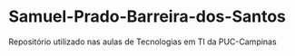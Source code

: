 # Samuel-Prado-Barreira-dos-Santos
Repositório utilizado nas aulas de Tecnologias em TI da PUC-Campinas
